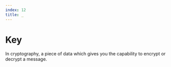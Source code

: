 ```yaml
---
index: 12
title: _
---
```

# Key

In cryptography, a piece of data which gives you the capability to encrypt or decrypt a message.